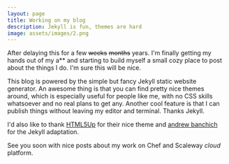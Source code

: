 ```yaml
---
layout: page
title: Working on my blog
description: Jekyll is fun, themes are hard
image: assets/images/2.png
---
```


After delaying this for a few ~~weeks~~ ~~months~~ years. I'm finally
getting my hands out of my a** and starting to build myself a small
cozy place to post about the things I do. I'm sure this will be nice.

This blog is powered by the simple but fancy Jekyll static website
generator. An awesome thing is that you can find pretty nice themes
around, which is especially useful for people like me, with no CSS
skills whatsoever and no real plans to get any. Another cool feature
is that I can publish things without leaving my editor and
terminal. Thanks Jekyll.

I'd also like to thank [HTML5Up](https://html5up.net/) for their nice
theme and [andrew banchich](https://github.com/andrewbanchich/) for
the Jekyll adaptation.

See you soon with nice posts about my work on Chef and Scaleway
<i>cloud</i> platform.
